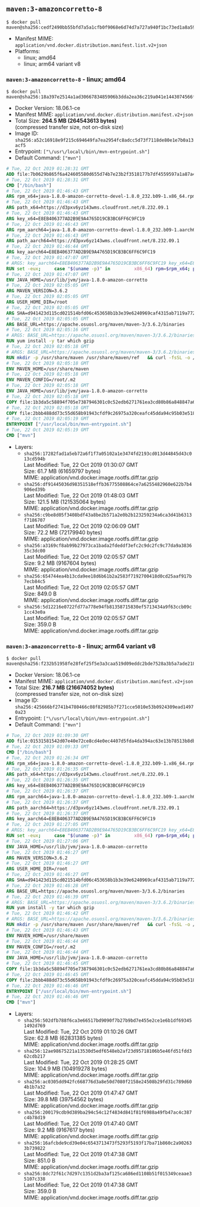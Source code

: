 ## `maven:3-amazoncorretto-8`

```console
$ docker pull maven@sha256:cedf2490bb55bfd7a5a1cfb0f9068e6d74d7a727a940f1bc73ed1a8a59ef5ec2
```

-	Manifest MIME: `application/vnd.docker.distribution.manifest.list.v2+json`
-	Platforms:
	-	linux; amd64
	-	linux; arm64 variant v8

### `maven:3-amazoncorretto-8` - linux; amd64

```console
$ docker pull maven@sha256:18a397e2514a1ad3066783485906b3dda2ea36c219a041e1443074566f98ce76
```

-	Docker Version: 18.06.1-ce
-	Manifest MIME: `application/vnd.docker.distribution.manifest.v2+json`
-	Total Size: **264.5 MB (264543613 bytes)**  
	(compressed transfer size, not on-disk size)
-	Image ID: `sha256:a52c16918e9f215c694649fa7ea2954fc8adcc5d73f7118de80e1e7b0a13acf5`
-	Entrypoint: `["\/usr\/local\/bin\/mvn-entrypoint.sh"]`
-	Default Command: `["mvn"]`

```dockerfile
# Tue, 22 Oct 2019 01:28:31 GMT
ADD file:7b0629b865f6a424605580d655d74b7e23b2f3518177b7df4559597a1a87a4c7 in / 
# Tue, 22 Oct 2019 01:28:31 GMT
CMD ["/bin/bash"]
# Tue, 22 Oct 2019 01:46:43 GMT
ARG rpm_x64=java-1.8.0-amazon-corretto-devel-1.8.0_232.b09-1.x86_64.rpm
# Tue, 22 Oct 2019 01:46:43 GMT
ARG path_x64=https://d3pxv6yz143wms.cloudfront.net/8.232.09.1
# Tue, 22 Oct 2019 01:46:43 GMT
ARG key_x64=E8EB406377AD2B9E9A4765D19CB3BC6FF6C9FC19
# Tue, 22 Oct 2019 01:46:43 GMT
ARG rpm_aarch64=java-1.8.0-amazon-corretto-devel-1.8.0_232.b09-1.aarch64.rpm
# Tue, 22 Oct 2019 01:46:43 GMT
ARG path_aarch64=https://d3pxv6yz143wms.cloudfront.net/8.232.09.1
# Tue, 22 Oct 2019 01:46:44 GMT
ARG key_aarch64=E8EB406377AD2B9E9A4765D19CB3BC6FF6C9FC19
# Tue, 22 Oct 2019 01:47:07 GMT
# ARGS: key_aarch64=E8EB406377AD2B9E9A4765D19CB3BC6FF6C9FC19 key_x64=E8EB406377AD2B9E9A4765D19CB3BC6FF6C9FC19 path_aarch64=https://d3pxv6yz143wms.cloudfront.net/8.232.09.1 path_x64=https://d3pxv6yz143wms.cloudfront.net/8.232.09.1 rpm_aarch64=java-1.8.0-amazon-corretto-devel-1.8.0_232.b09-1.aarch64.rpm rpm_x64=java-1.8.0-amazon-corretto-devel-1.8.0_232.b09-1.x86_64.rpm
RUN set -eux;     case "$(uname -p)" in         x86_64) rpm=$rpm_x64; path=$path_x64; key=$key_x64 ;;         aarch64) rpm=$rpm_aarch64; path=$path_aarch64; key=$key_aarch64 ;;         *) echo >&2 "Unsupported architecture $(uname -p)."; exit 1 ;;     esac;         curl -O $path/$rpm     && export GNUPGHOME="$(mktemp -d)"     && gpg --batch --keyserver ha.pool.sks-keyservers.net --recv-keys $key     && gpg --armor --export $key > corretto.asc     && rpm --import corretto.asc     && rpm -K $rpm     && rpm -i $rpm     && rm -r $GNUPGHOME corretto.asc $rpm     && yum install -y fontconfig     && yum clean all
# Tue, 22 Oct 2019 01:47:07 GMT
ENV JAVA_HOME=/usr/lib/jvm/java-1.8.0-amazon-corretto
# Tue, 22 Oct 2019 02:05:05 GMT
ARG MAVEN_VERSION=3.6.2
# Tue, 22 Oct 2019 02:05:05 GMT
ARG USER_HOME_DIR=/root
# Tue, 22 Oct 2019 02:05:05 GMT
ARG SHA=d941423d115cd021514bfd06c453658b1b3e39e6240969caf4315ab7119a77299713f14b620fb2571a264f8dff2473d8af3cb47b05acf0036fc2553199a5c1ee
# Tue, 22 Oct 2019 02:05:05 GMT
ARG BASE_URL=https://apache.osuosl.org/maven/maven-3/3.6.2/binaries
# Tue, 22 Oct 2019 02:05:16 GMT
# ARGS: BASE_URL=https://apache.osuosl.org/maven/maven-3/3.6.2/binaries MAVEN_VERSION=3.6.2 SHA=d941423d115cd021514bfd06c453658b1b3e39e6240969caf4315ab7119a77299713f14b620fb2571a264f8dff2473d8af3cb47b05acf0036fc2553199a5c1ee USER_HOME_DIR=/root
RUN yum install -y tar which gzip
# Tue, 22 Oct 2019 02:05:18 GMT
# ARGS: BASE_URL=https://apache.osuosl.org/maven/maven-3/3.6.2/binaries MAVEN_VERSION=3.6.2 SHA=d941423d115cd021514bfd06c453658b1b3e39e6240969caf4315ab7119a77299713f14b620fb2571a264f8dff2473d8af3cb47b05acf0036fc2553199a5c1ee USER_HOME_DIR=/root
RUN mkdir -p /usr/share/maven /usr/share/maven/ref   && curl -fsSL -o /tmp/apache-maven.tar.gz ${BASE_URL}/apache-maven-${MAVEN_VERSION}-bin.tar.gz   && echo "${SHA}  /tmp/apache-maven.tar.gz" | sha512sum -c -   && tar -xzf /tmp/apache-maven.tar.gz -C /usr/share/maven --strip-components=1   && rm -f /tmp/apache-maven.tar.gz   && ln -s /usr/share/maven/bin/mvn /usr/bin/mvn
# Tue, 22 Oct 2019 02:05:18 GMT
ENV MAVEN_HOME=/usr/share/maven
# Tue, 22 Oct 2019 02:05:18 GMT
ENV MAVEN_CONFIG=/root/.m2
# Tue, 22 Oct 2019 02:05:18 GMT
ENV JAVA_HOME=/usr/lib/jvm/java-1.8.0-amazon-corretto
# Tue, 22 Oct 2019 02:05:18 GMT
COPY file:1b3da5c58894f705e7387946301c0c52edb6271761ea3cd80b86a848847a64cd in /usr/local/bin/mvn-entrypoint.sh 
# Tue, 22 Oct 2019 02:05:18 GMT
COPY file:2bbb488dd73c55d658b91943cfdf9c26975a320ceafc45dda94c95b03e518ad3 in /usr/share/maven/ref/ 
# Tue, 22 Oct 2019 02:05:19 GMT
ENTRYPOINT ["/usr/local/bin/mvn-entrypoint.sh"]
# Tue, 22 Oct 2019 02:05:19 GMT
CMD ["mvn"]
```

-	Layers:
	-	`sha256:17282fad1a5eb72a6f1f7a05102a1e3474fd2193cd013d44845d43c013cd594b`  
		Last Modified: Tue, 22 Oct 2019 01:30:07 GMT  
		Size: 61.7 MB (61659797 bytes)  
		MIME: application/vnd.docker.image.rootfs.diff.tar.gzip
	-	`sha256:df91445036d98351518effb36775508864ce7a6255482960e622b7b4906ed39b`  
		Last Modified: Tue, 22 Oct 2019 01:48:03 GMT  
		Size: 121.5 MB (121535064 bytes)  
		MIME: application/vnd.docker.image.rootfs.diff.tar.gzip
	-	`sha256:c9be8d05f3408bdf43a8be2b571a2e0b2b123259234a6ca3d41b6313f7186707`  
		Last Modified: Tue, 22 Oct 2019 02:06:09 GMT  
		Size: 72.2 MB (72179940 bytes)  
		MIME: application/vnd.docker.image.rootfs.diff.tar.gzip
	-	`sha256:a3169cf8ab99b27973ca1bada2fdeddf3efc2c9dc2fc9c77da9a383635c3dc00`  
		Last Modified: Tue, 22 Oct 2019 02:05:57 GMT  
		Size: 9.2 MB (9167604 bytes)  
		MIME: application/vnd.docker.image.rootfs.diff.tar.gzip
	-	`sha256:654744ea4b13cda9ee18d6b61b2a2583f7192700418d0cd25aaf917b7ecb84c5`  
		Last Modified: Tue, 22 Oct 2019 02:05:57 GMT  
		Size: 849.0 B  
		MIME: application/vnd.docker.image.rootfs.diff.tar.gzip
	-	`sha256:5d12216e0722fd77a778e94fb81358715830ef5713434a9f63ccb09c1cc43e0a`  
		Last Modified: Tue, 22 Oct 2019 02:05:57 GMT  
		Size: 359.0 B  
		MIME: application/vnd.docker.image.rootfs.diff.tar.gzip

### `maven:3-amazoncorretto-8` - linux; arm64 variant v8

```console
$ docker pull maven@sha256:f232b51958fe28fef25f5e3a3caa519d09eddc2bde7528a3b5a7ade21871dd73
```

-	Docker Version: 18.06.1-ce
-	Manifest MIME: `application/vnd.docker.distribution.manifest.v2+json`
-	Total Size: **216.7 MB (216674052 bytes)**  
	(compressed transfer size, not on-disk size)
-	Image ID: `sha256:425666bf2741b4780466c08f82985b7f271cce5010e53b0924309ead14970a23`
-	Entrypoint: `["\/usr\/local\/bin\/mvn-entrypoint.sh"]`
-	Default Command: `["mvn"]`

```dockerfile
# Tue, 22 Oct 2019 01:09:30 GMT
ADD file:01531581542d07e40e72ce8cd4e0ec4407d5fda4da394ac63e13b78513b8dbe8 in / 
# Tue, 22 Oct 2019 01:09:33 GMT
CMD ["/bin/bash"]
# Tue, 22 Oct 2019 01:26:34 GMT
ARG rpm_x64=java-1.8.0-amazon-corretto-devel-1.8.0_232.b09-1.x86_64.rpm
# Tue, 22 Oct 2019 01:26:35 GMT
ARG path_x64=https://d3pxv6yz143wms.cloudfront.net/8.232.09.1
# Tue, 22 Oct 2019 01:26:35 GMT
ARG key_x64=E8EB406377AD2B9E9A4765D19CB3BC6FF6C9FC19
# Tue, 22 Oct 2019 01:26:37 GMT
ARG rpm_aarch64=java-1.8.0-amazon-corretto-devel-1.8.0_232.b09-1.aarch64.rpm
# Tue, 22 Oct 2019 01:26:37 GMT
ARG path_aarch64=https://d3pxv6yz143wms.cloudfront.net/8.232.09.1
# Tue, 22 Oct 2019 01:26:37 GMT
ARG key_aarch64=E8EB406377AD2B9E9A4765D19CB3BC6FF6C9FC19
# Tue, 22 Oct 2019 01:27:05 GMT
# ARGS: key_aarch64=E8EB406377AD2B9E9A4765D19CB3BC6FF6C9FC19 key_x64=E8EB406377AD2B9E9A4765D19CB3BC6FF6C9FC19 path_aarch64=https://d3pxv6yz143wms.cloudfront.net/8.232.09.1 path_x64=https://d3pxv6yz143wms.cloudfront.net/8.232.09.1 rpm_aarch64=java-1.8.0-amazon-corretto-devel-1.8.0_232.b09-1.aarch64.rpm rpm_x64=java-1.8.0-amazon-corretto-devel-1.8.0_232.b09-1.x86_64.rpm
RUN set -eux;     case "$(uname -p)" in         x86_64) rpm=$rpm_x64; path=$path_x64; key=$key_x64 ;;         aarch64) rpm=$rpm_aarch64; path=$path_aarch64; key=$key_aarch64 ;;         *) echo >&2 "Unsupported architecture $(uname -p)."; exit 1 ;;     esac;         curl -O $path/$rpm     && export GNUPGHOME="$(mktemp -d)"     && gpg --batch --keyserver ha.pool.sks-keyservers.net --recv-keys $key     && gpg --armor --export $key > corretto.asc     && rpm --import corretto.asc     && rpm -K $rpm     && rpm -i $rpm     && rm -r $GNUPGHOME corretto.asc $rpm     && yum install -y fontconfig     && yum clean all
# Tue, 22 Oct 2019 01:27:06 GMT
ENV JAVA_HOME=/usr/lib/jvm/java-1.8.0-amazon-corretto
# Tue, 22 Oct 2019 01:46:27 GMT
ARG MAVEN_VERSION=3.6.2
# Tue, 22 Oct 2019 01:46:27 GMT
ARG USER_HOME_DIR=/root
# Tue, 22 Oct 2019 01:46:27 GMT
ARG SHA=d941423d115cd021514bfd06c453658b1b3e39e6240969caf4315ab7119a77299713f14b620fb2571a264f8dff2473d8af3cb47b05acf0036fc2553199a5c1ee
# Tue, 22 Oct 2019 01:46:28 GMT
ARG BASE_URL=https://apache.osuosl.org/maven/maven-3/3.6.2/binaries
# Tue, 22 Oct 2019 01:46:39 GMT
# ARGS: BASE_URL=https://apache.osuosl.org/maven/maven-3/3.6.2/binaries MAVEN_VERSION=3.6.2 SHA=d941423d115cd021514bfd06c453658b1b3e39e6240969caf4315ab7119a77299713f14b620fb2571a264f8dff2473d8af3cb47b05acf0036fc2553199a5c1ee USER_HOME_DIR=/root
RUN yum install -y tar which gzip
# Tue, 22 Oct 2019 01:46:42 GMT
# ARGS: BASE_URL=https://apache.osuosl.org/maven/maven-3/3.6.2/binaries MAVEN_VERSION=3.6.2 SHA=d941423d115cd021514bfd06c453658b1b3e39e6240969caf4315ab7119a77299713f14b620fb2571a264f8dff2473d8af3cb47b05acf0036fc2553199a5c1ee USER_HOME_DIR=/root
RUN mkdir -p /usr/share/maven /usr/share/maven/ref   && curl -fsSL -o /tmp/apache-maven.tar.gz ${BASE_URL}/apache-maven-${MAVEN_VERSION}-bin.tar.gz   && echo "${SHA}  /tmp/apache-maven.tar.gz" | sha512sum -c -   && tar -xzf /tmp/apache-maven.tar.gz -C /usr/share/maven --strip-components=1   && rm -f /tmp/apache-maven.tar.gz   && ln -s /usr/share/maven/bin/mvn /usr/bin/mvn
# Tue, 22 Oct 2019 01:46:43 GMT
ENV MAVEN_HOME=/usr/share/maven
# Tue, 22 Oct 2019 01:46:44 GMT
ENV MAVEN_CONFIG=/root/.m2
# Tue, 22 Oct 2019 01:46:44 GMT
ENV JAVA_HOME=/usr/lib/jvm/java-1.8.0-amazon-corretto
# Tue, 22 Oct 2019 01:46:45 GMT
COPY file:1b3da5c58894f705e7387946301c0c52edb6271761ea3cd80b86a848847a64cd in /usr/local/bin/mvn-entrypoint.sh 
# Tue, 22 Oct 2019 01:46:45 GMT
COPY file:2bbb488dd73c55d658b91943cfdf9c26975a320ceafc45dda94c95b03e518ad3 in /usr/share/maven/ref/ 
# Tue, 22 Oct 2019 01:46:46 GMT
ENTRYPOINT ["/usr/local/bin/mvn-entrypoint.sh"]
# Tue, 22 Oct 2019 01:46:46 GMT
CMD ["mvn"]
```

-	Layers:
	-	`sha256:502dfb788f6ca3e66517bd9090f7b27b9bd7e455e2ce1e6b1df693451492d769`  
		Last Modified: Tue, 22 Oct 2019 01:10:26 GMT  
		Size: 62.8 MB (62831385 bytes)  
		MIME: application/vnd.docker.image.rootfs.diff.tar.gzip
	-	`sha256:12ae98675221a13530d5edf6548eb2af23d95718106b5e46fd51fdd362cdb217`  
		Last Modified: Tue, 22 Oct 2019 01:28:25 GMT  
		Size: 104.9 MB (104919278 bytes)  
		MIME: application/vnd.docker.image.rootfs.diff.tar.gzip
	-	`sha256:ac0305dd942fc668776d3a8e50d7080f2158e24508b29fd31c789d604b1b7a32`  
		Last Modified: Tue, 22 Oct 2019 01:47:47 GMT  
		Size: 39.8 MB (39754562 bytes)  
		MIME: application/vnd.docker.image.rootfs.diff.tar.gzip
	-	`sha256:200179cdb9d389ba294c54c12f4834d841f81f6988a49fb47ac4c387c4b78d19`  
		Last Modified: Tue, 22 Oct 2019 01:47:40 GMT  
		Size: 9.2 MB (9167617 bytes)  
		MIME: application/vnd.docker.image.rootfs.diff.tar.gzip
	-	`sha256:16afcbde9cd39e04c6543713473f5293f5193f17ba71b860c2a902633b739822`  
		Last Modified: Tue, 22 Oct 2019 01:47:38 GMT  
		Size: 851.0 B  
		MIME: application/vnd.docker.image.rootfs.diff.tar.gzip
	-	`sha256:8dc72f61c7d297c1351d2ba3af125ca686ed1108b51f015349ceaae35107c338`  
		Last Modified: Tue, 22 Oct 2019 01:47:38 GMT  
		Size: 359.0 B  
		MIME: application/vnd.docker.image.rootfs.diff.tar.gzip

